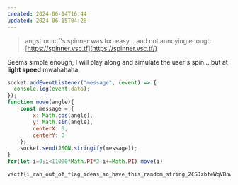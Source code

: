 ```yaml
---
created: 2024-06-14T16:44
updated: 2024-06-15T04:28
---
```


> angstromctf's spinner was too easy... and not annoying enough
> [https://spinner.vsc.tf](https://spinner.vsc.tf/)

Seems simple enough, I will play along and simulate the user's spin... but at **light speed** mwahahaha.

```js
socket.addEventListener("message", (event) => {
  console.log(event.data);
});
function move(angle){
    const message = {
        x: Math.cos(angle),
        y: Math.sin(angle),
        centerX: 0,
        centerY: 0
    };
    socket.send(JSON.stringify(message));
}
for(let i=0;i<11000*Math.PI*2;i+=Math.PI) move(i)
```

```flag
vsctf{i_ran_out_of_flag_ideas_so_have_this_random_string_2CSJzbfeWqVBnwU5q8}
```
